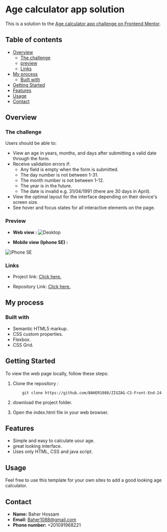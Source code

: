 # Age calculator app solution

This is a solution to the [Age calculator app challenge on Frontend Mentor](https://www.frontendmentor.io/challenges/age-calculator-app-dF9DFFpj-Q).

## Table of contents

- [Overview](#overview)
  - [The challenge](#the-challenge)
  - [preview](#preview)
  - [Links](#links)
- [My process](#my-process)
  - [Built with](#built-with)
-  [Getting Started](#getting-started)
- [Features](#features)
- [Usage](#usage)
- [Contact](#contact)

## Overview

### The challenge

Users should be able to:

- View an age in years, months, and days after submitting a valid date through the form.
- Receive validation errors if:
  - Any field is empty when the form is submitted.
  - The day number is not between 1-31.
  - The month number is not between 1-12.
  - The year is in the future.
  - The date is invalid e.g. 31/04/1991 (there are 30 days in April).
- View the optimal layout for the interface depending on their device's screen size.
- See hover and focus states for all interactive elements on the page.

### Preview
* **Web view :**
![Desktop](https://github.com/BAHER1088/ZIGZAG-CS-Front-End-24/assets/153401499/4088482e-8da4-42d9-ab73-d9869318630b)

* **Mobile view (Iphone SE) :**
  
![iPhone SE](https://github.com/BAHER1088/ZIGZAG-CS-Front-End-24/assets/153401499/ba494f04-b55b-4efe-b014-7adf23756377)

### Links

- Project link: [Click here.](https://github.com/BAHER1088/ZIGZAG-CS-Front-End-24/tree/main/Skilled%20e-learning%20landing%20page)

- Repository Link: [Click here.](https://github.com/BAHER1088/ZIGZAG-CS-Front-End-24)

## My process
### Built with

- Semantic HTML5 markup.
- CSS custom properties.
- Flexbox.
- CSS Grid.

## Getting Started

To view the web page locally, follow these steps:

1. Clone the repository :

           git clone https://github.com/BAHER1088/ZIGZAG-CS-Front-End-24
2. download the project folder.
3. Open the index.html file in your web browser.

## Features
* Simple and easy to calculate uour age.
* great looking interface.
* Uses only HTML, CSS and java script.

## Usage
Feel free to use this template for your own sites to add a good looking age calculator.

## Contact

* **Name:** Baher Hossam
* **Email:** Baher1088@gmail.com
* **Phone number:** +201091968221
